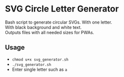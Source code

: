 # SVG Circle Letter Generator

Bash script to generate circular SVGs. 
With one letter.   
With black background and white text.  
Outputs files with all needed sizes for PWAs.  

## Usage

- `chmod u+x svg_generator.sh`
- `./svg_generator.sh`
- Enter single letter such as `a`